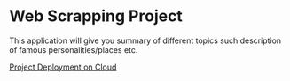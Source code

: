 # Web Scrapping Project
This application will give you summary of different topics such description of famous personalities/places etc. 

[Project Deployment on Cloud](https://get-summary-scrapper.herokuapp.com/)

